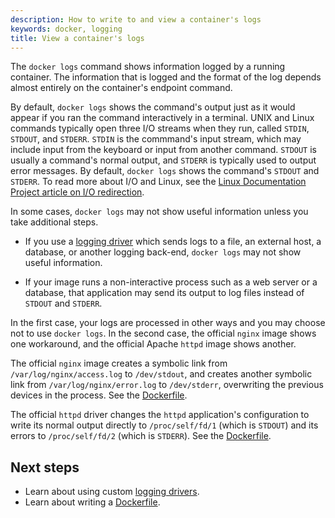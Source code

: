 ```yaml
---
description: How to write to and view a container's logs
keywords: docker, logging
title: View a container's logs
---
```


The `docker logs` command shows information logged by a running container. The
information that is logged and the format of the log depends almost entirely on
the container's endpoint command.

By default, `docker logs` shows the command's output just as it would appear if
you ran the command interactively in a terminal. UNIX and Linux commands
typically open three I/O streams when they run, called `STDIN`, `STDOUT`, and
`STDERR`. `STDIN` is the commmand's input stream, which may include input from
the keyboard or input from another command. `STDOUT` is usually a command's
normal output, and `STDERR` is typically used to output error messages. By
default, `docker logs` shows the command's `STDOUT` and `STDERR`. To read more
about I/O and Linux, see the
[Linux Documentation Project article on I/O redirection](http://www.tldp.org/LDP/abs/html/io-redirection.html).

In some cases, `docker logs` may not show useful information unless you take
additional steps.

- If you use a [logging driver](overview.md) which sends logs to a file, an
  external host, a database, or another logging back-end, `docker logs` may not
  show useful information.

- If your image runs a non-interactive process such as a web server or a
  database, that application may send its output to log files instead of `STDOUT`
  and `STDERR`.

In the first case, your logs are processed in other ways and you may choose not
to use `docker logs`. In the second case, the official `nginx` image shows one
workaround, and the official Apache `httpd` image shows another.

The official `nginx` image creates a symbolic link from
`/var/log/nginx/access.log` to `/dev/stdout`, and creates another symbolic link
from `/var/log/nginx/error.log` to `/dev/stderr`, overwriting the previous
devices in the process. See the
[Dockerfile](https://github.com/nginxinc/docker-nginx/blob/8921999083def7ba43a06fabd5f80e4406651353/mainline/jessie/Dockerfile#L21-L23).

The official `httpd` driver changes the `httpd` application's configuration to
write its normal output directly to `/proc/self/fd/1` (which is `STDOUT`) and
its errors to `/proc/self/fd/2` (which is `STDERR`). See the
[Dockerfile](https://github.com/docker-library/httpd/blob/b13054c7de5c74bbaa6d595dbe38969e6d4f860c/2.2/Dockerfile#L72-L75).

## Next steps

- Learn about using custom [logging drivers](overview.md).
- Learn about writing a [Dockerfile](/engine/reference/builder.md).

